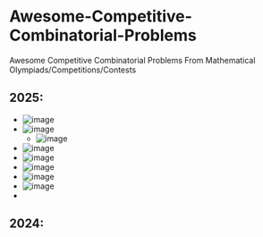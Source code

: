 # Awesome-Competitive-Combinatorial-Problems
Awesome Competitive Combinatorial Problems From Mathematical Olympiads/Competitions/Contests

## 2025:
* ![image](https://github.com/user-attachments/assets/884e20f0-de07-4b5f-bc66-208644f7d3aa)
* ![image](https://github.com/user-attachments/assets/87888727-fdd0-4a5c-9d25-51b66b8abc3a)
  * ![image](https://github.com/user-attachments/assets/460c4046-c875-4117-ac79-82ecdb6db3ab)
* ![image](https://github.com/user-attachments/assets/336250cf-c51c-4ab6-92f8-e5ec7d63841d)
* ![image](https://github.com/user-attachments/assets/1c71f2fa-7f78-43d5-8e22-6b9f1916d839)
* ![image](https://github.com/user-attachments/assets/e16f651d-89ae-4f7b-8372-59a487793c6a)
* ![image](https://github.com/user-attachments/assets/319674b4-22c0-4e2a-ba96-adc1545dcbf4)
* ![image](https://github.com/user-attachments/assets/4f352289-b1be-4f58-8adc-d3f33271fda4)
* 

## 2024:


